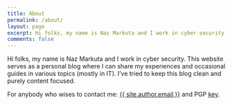 ```yaml
---
title: About
permalink: /about/
layout: page
excerpt: Hi folks, my name is Naz Markuta and I work in cyber security. This website serves as a personal blog where I can share my experiences and occasional guides in various topics (mostly in IT). I’ve tried to keep this blog clean and purely content focused.
comments: false
---
```


Hi folks, my name is Naz Markuta and I work in cyber security. This website serves as a personal blog where I can share my experiences and occasional guides in various topics (mostly in IT). I’ve tried to keep this blog clean and purely content focused. 

For anybody who wises to contact me: <a href="mailto:{{ site.author.email }}">{{ site.author.email }}</a> and PGP [key](https://markuta.com/0x6940D51C0C3B04C6.asc).
